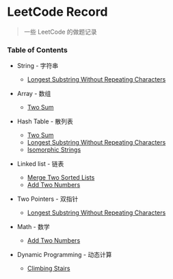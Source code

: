 # LeetCode Record

> 一些 LeetCode 的做题记录

### Table of Contents

- String - 字符串
  - [Longest Substring Without Repeating Characters](/longest-substring-without-repeating-characters)

- Array - 数组
  - [Two Sum](/two-sum)

- Hash Table - 散列表
  - [Two Sum](/two-sum)
  - [Longest Substring Without Repeating Characters](/longest-substring-without-repeating-characters)
  - [Isomorphic Strings](/isomorphic-strings)

- Linked list - 链表
  - [Merge Two Sorted Lists](/merge-two-sorted-lists)
  - [Add Two Numbers](/add-two-numbers)

- Two Pointers - 双指针
  - [Longest Substring Without Repeating Characters](/longest-substring-without-repeating-characters)

- Math - 数学
  - [Add Two Numbers](/add-two-numbers)

- Dynamic Programming - 动态计算
  - [Climbing Stairs](/climbing-stairs)